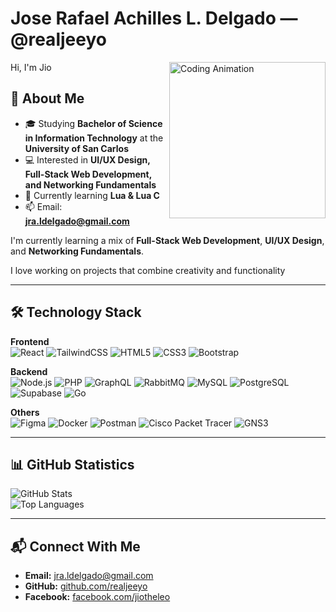 # Jose Rafael Achilles L. Delgado — @realjeeyo

<img align="right" src="https://i.pinimg.com/originals/a8/5a/e1/a85ae1c527eb7dac70def700ffbea69a.gif" width="250" alt="Coding Animation">

Hi, I'm Jio

## 🌱 About Me
- 🎓 Studying **Bachelor of Science in Information Technology** at the **University of San Carlos**
- 💻 Interested in **UI/UX Design, Full-Stack Web Development, and Networking Fundamentals**
- 🚀 Currently learning **Lua & Lua C**
- 📫 Email: **jra.ldelgado@gmail.com**

I'm currently learning a mix of **Full-Stack Web Development**, **UI/UX Design**, and **Networking Fundamentals**.

I love working on projects that combine creativity and functionality

---

## 🛠️ Technology Stack

**Frontend**  
![React](https://img.shields.io/badge/React-20232A?style=flat&logo=react&logoColor=61DAFB)
![TailwindCSS](https://img.shields.io/badge/Tailwind%20CSS-06B6D4?style=flat&logo=tailwindcss&logoColor=white)
![HTML5](https://img.shields.io/badge/HTML5-E34F26?style=flat&logo=html5&logoColor=white)
![CSS3](https://img.shields.io/badge/CSS3-1572B6?style=flat&logo=css3&logoColor=white)
![Bootstrap](https://img.shields.io/badge/Bootstrap-7952B3?style=flat&logo=bootstrap&logoColor=white)

**Backend**  
![Node.js](https://img.shields.io/badge/Node.js-339933?style=flat&logo=nodedotjs&logoColor=white)
![PHP](https://img.shields.io/badge/PHP-777BB4?style=flat&logo=php&logoColor=white)
![GraphQL](https://img.shields.io/badge/GraphQL-E10098?style=flat&logo=graphql&logoColor=white)
![RabbitMQ](https://img.shields.io/badge/RabbitMQ-FF6600?style=flat&logo=rabbitmq&logoColor=white)
![MySQL](https://img.shields.io/badge/MySQL-4479A1?style=flat&logo=mysql&logoColor=white)
![PostgreSQL](https://img.shields.io/badge/PostgreSQL-4169E1?style=flat&logo=postgresql&logoColor=white)
![Supabase](https://img.shields.io/badge/Supabase-3ECF8E?style=flat&logo=supabase&logoColor=white)
![Go](https://img.shields.io/badge/Go-00ADD8?style=flat&logo=go&logoColor=white)

**Others**  
![Figma](https://img.shields.io/badge/Figma-F24E1E?style=flat&logo=figma&logoColor=white)
![Docker](https://img.shields.io/badge/Docker-2496ED?style=flat&logo=docker&logoColor=white)
![Postman](https://img.shields.io/badge/Postman-FF6C37?style=flat&logo=postman&logoColor=white)
![Cisco Packet Tracer](https://img.shields.io/badge/Cisco%20Packet%20Tracer-1BA0D7?style=flat&logo=cisco&logoColor=white)
![GNS3](https://img.shields.io/badge/GNS3-0078D4?style=flat&logo=gns3&logoColor=white)

---

## 📊 GitHub Statistics
![GitHub Stats](https://github-readme-stats.vercel.app/api?username=realjeeyo&show_icons=true&theme=tokyonight)  
![Top Languages](https://github-readme-stats.vercel.app/api/top-langs/?username=realjeeyo&layout=compact&theme=tokyonight)

---

## 📬 Connect With Me
- **Email:** jra.ldelgado@gmail.com  
- **GitHub:** [github.com/realjeeyo](https://github.com/realjeeyo)
- **Facebook:** [facebook.com/jiotheleo](https://facebook.com/jiotheleo)
